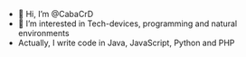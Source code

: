 - 👋 Hi, I’m @CabaCrD
- 👀 I’m interested in Tech-devices, programming and natural environments
- Actually, I write code in Java, JavaScript, Python and PHP


<!---
CabaCrD/CabaCrD is a ✨ special ✨ repository because its `README.md` (this file) appears on your GitHub profile.
You can click the Preview link to take a look at your changes.
--->
